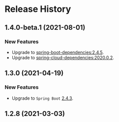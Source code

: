 # Release History

## 1.4.0-beta.1 (2021-08-01)
### New Features
- Upgrade to [spring-boot-dependencies:2.4.5](https://repo.maven.apache.org/maven2/org/springframework/boot/spring-boot-dependencies/2.4.5/spring-boot-dependencies-2.4.5.pom).
- Upgrade to [spring-cloud-dependencies:2020.0.2](https://repo.maven.apache.org/maven2/org/springframework/cloud/spring-cloud-dependencies/2020.0.2/spring-cloud-dependencies-2020.0.2.pom).



## 1.3.0 (2021-04-19)
### New Features
- Upgrade to `Spring Boot` [2.4.3](https://github.com/spring-projects/spring-boot/releases/tag/v2.4.3).

## 1.2.8 (2021-03-03)


